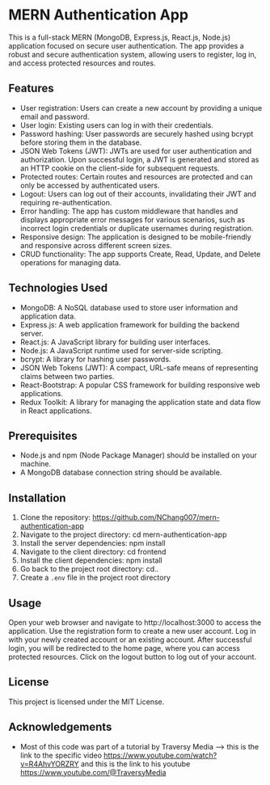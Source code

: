 # MERN Authentication App

This is a full-stack MERN (MongoDB, Express.js, React.js, Node.js) application focused on secure user authentication. The app provides a robust and secure authentication system, allowing users to register, log in, and access protected resources and routes.

## Features

- User registration: Users can create a new account by providing a unique email and password.
- User login: Existing users can log in with their credentials.
- Password hashing: User passwords are securely hashed using bcrypt before storing them in the database.
- JSON Web Tokens (JWT): JWTs are used for user authentication and authorization. Upon successful login, a JWT is generated and stored as an HTTP cookie on the client-side for subsequent requests.
- Protected routes: Certain routes and resources are protected and can only be accessed by authenticated users.
- Logout: Users can log out of their accounts, invalidating their JWT and requiring re-authentication.
- Error handling: The app has custom middleware that handles and displays appropriate error messages for various scenarios, such as incorrect login credentials or duplicate usernames during registration.
- Responsive design: The application is designed to be mobile-friendly and responsive across different screen sizes.
- CRUD functionality: The app supports Create, Read, Update, and Delete operations for managing data.

## Technologies Used

- MongoDB: A NoSQL database used to store user information and application data.
- Express.js: A web application framework for building the backend server.
- React.js: A JavaScript library for building user interfaces.
- Node.js: A JavaScript runtime used for server-side scripting.
- bcrypt: A library for hashing user passwords.
- JSON Web Tokens (JWT): A compact, URL-safe means of representing claims between two parties.
- React-Bootstrap: A popular CSS framework for building responsive web applications.
- Redux Toolkit: A library for managing the application state and data flow in React applications.

## Prerequisites

- Node.js and npm (Node Package Manager) should be installed on your machine.
- A MongoDB database connection string should be available.

## Installation

1. Clone the repository: https://github.com/NChang007/mern-authentication-app
2. Navigate to the project directory: cd mern-authentication-app
3. Install the server dependencies: npm install
4. Navigate to the client directory: cd frontend
5. Install the client dependencies: npm install
6. Go back to the project root directory: cd..
7. Create a `.env` file in the project root directory

## Usage

Open your web browser and navigate to http://localhost:3000 to access the application.
Use the registration form to create a new user account.
Log in with your newly created account or an existing account.
After successful login, you will be redirected to the home page, where you can access protected resources.
Click on the logout button to log out of your account.

## License
This project is licensed under the MIT License.

## Acknowledgements
- Most of this code was part of a tutorial by Traversy Media --> this is the link to the specific video https://www.youtube.com/watch?v=R4AhvYORZRY and this is the link to his youtube https://www.youtube.com/@TraversyMedia 
